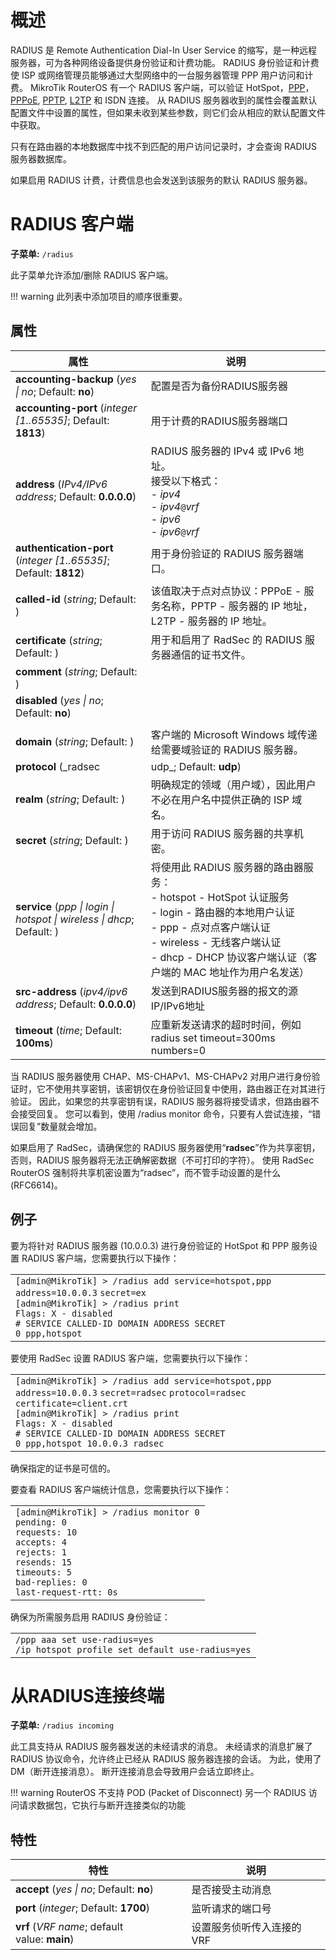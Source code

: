 # 概述

RADIUS 是 Remote Authentication Dial-In User Service 的缩写，是一种远程服务器，可为各种网络设备提供身份验证和计费功能。 RADIUS 身份验证和计费使 ISP 或网络管理员能够通过大型网络中的一台服务器管理 PPP 用户访问和计费。 MikroTik RouterOS 有一个 RADIUS 客户端，可以验证 HotSpot，[PPP](https://help.mikrotik.com/docs/display/ROS/PPP)，[PPPoE](https://help.mikrotik.com/docs/display/ROS/PPPoE), [PPTP](https://help.mikrotik.com/docs/display/ROS/PPTP), [L2TP](https://help.mikrotik.com/docs/display/ROS/L2TP) 和 ISDN 连接。 从 RADIUS 服务器收到的属性会覆盖默认配置文件中设置的属性，但如果未收到某些参数，则它们会从相应的默认配置文件中获取。

只有在路由器的本地数据库中找不到匹配的用户访问记录时，才会查询 RADIUS 服务器数据库。

如果启用 RADIUS 计费，计费信息也会发送到该服务的默认 RADIUS 服务器。

# RADIUS 客户端

 **子菜单:** `/radius`


此子菜单允许添加/删除 RADIUS 客户端。

!!! warning 此列表中添加项目的顺序很重要。

## 属性

| 属性                                                                                                                                                                                                                                                                                                                          | 说明                                                                                                                                                                                                                                      |
| ----------------------------------------------------------------------------------------------------------------------------------------------------------------------------------------------------------------------------------------------------------------------------------------------------------------------------- | ----------------------------------------------------------------------------------------------------------------------------------------------------------------------------------------------------------------------------------------- |
| **accounting-backup** (_yes                                     \| no_; Default: **no**)                                                                                                                                                                                                                                      | 配置是否为备份RADIUS服务器                                                                                                                                                                                                                |
| **accounting-port** (_integer [1..65535]_; Default: **1813**)                                                                                                                                                                                                                                                                 | 用于计费的RADIUS服务器端口                                                                                                                                                                                                                |
| **address** (_IPv4/IPv6 address_; Default: **0.0.0.0**)                                                                                                                                                                                                                                                                       | RADIUS 服务器的 IPv4 或 IPv6 地址。<br>接受以下格式：<br>\- _ipv4_  <br>\- _ipv4_`@`_vrf_  <br>\- _ipv6_  <br>\- _ipv6_`@`_vrf_                                                                                                           |
| **authentication-port** (_integer [1..65535]_; Default: **1812**)                                                                                                                                                                                                                                                             | 用于身份验证的 RADIUS 服务器端口。                                                                                                                                                                                                        |
| **called-id** (_string_; Default: )                                                                                                                                                                                                                                                                                           | 该值取决于点对点协议：PPPoE - 服务名称，PPTP - 服务器的 IP 地址，L2TP - 服务器的 IP 地址。                                                                                                                                                |
| **certificate** (_string_; Default: )                                                                                                                                                                                                                                                                                         | 用于和启用了 RadSec 的 RADIUS 服务器通信的证书文件。                                                                                                                                                                                      |
| **comment** (_string_; Default: )                                                                                                                                                                                                                                                                                             |                                                                                                                                                                                                                                           |
| **disabled** (_yes                                                                        \| no_; Default: **no**)                                                                                                                                                                                                            |
|                                                                                                                                                                                                                                                                                                                               |
| **domain** (_string_; Default: )                                                                                                                                                                                                                                                                                              | 客户端的 Microsoft Windows 域传递给需要域验证的 RADIUS 服务器。                                                                                                                                                                           |
| **protocol** (_radsec                                                                                                                                                                                                                                                                                                         | udp_; Default: **udp**)                                                                                                                                                                                                                   | 指定与 RADIUS 服务器通信时使用的协议。 |
| **realm** (_string_; Default: )                                                                                                                                                                                                                                                                                               | 明确规定的领域（用户域），因此用户不必在用户名中提供正确的 ISP 域名。                                                                                                                                                                     |
| **secret** (_string_; Default: )                                                                                                                                                                                                                                                                                              | 用于访问 RADIUS 服务器的共享机密。                                                                                                                                                                                                        |
| **service** (_ppp                                                                                                  \| login \| hotspot                                                                                                                         \| wireless                               \| dhcp_; Default: ) | 将使用此 RADIUS 服务器的路由器服务：<br> - hotspot - HotSpot 认证服务<br> - login - 路由器的本地用户认证<br> - ppp - 点对点客户端认证<br> - wireless - 无线客户端认证<br> - dhcp - DHCP 协议客户端认证（客户端的 MAC 地址作为用户名发送） |
| **src-address** (_ipv4/ipv6 address_; Default: **0.0.0.0**)                                                                                                                                                                                                                                                                   | 发送到RADIUS服务器的报文的源IP/IPv6地址                                                                                                                                                                                                   |
| **timeout** (_time_; Default: **100ms**)                                                                                                                                                                                                                                                                                      | 应重新发送请求的超时时间，例如 radius set timeout=300ms numbers=0                                                                                                                                                                         |

当 RADIUS 服务器使用 CHAP、MS-CHAPv1、MS-CHAPv2 对用户进行身份验证时，它不使用共享密钥，该密钥仅在身份验证回复中使用，路由器正在对其进行验证。 因此，如果您的共享密钥有误，RADIUS 服务器将接受请求，但路由器不会接受回复。 您可以看到，使用 /radius monitor 命令，只要有人尝试连接，“错误回复”数量就会增加。

如果启用了 RadSec，请确保您的 RADIUS 服务器使用“**radsec**”作为共享密钥，否则，RADIUS 服务器将无法正确解密数据（不可打印的字符）。 使用 RadSec RouterOS 强制将共享机密设置为“radsec”，而不管手动设置的是什么 (RFC6614)。

## 例子

要为将针对 RADIUS 服务器 (10.0.0.3) 进行身份验证的 HotSpot 和 PPP 服务设置 RADIUS 客户端，您需要执行以下操作：

<table border="0" cellpadding="0" cellspacing="0"><tbody><tr><td class="code"><div class="container" title="Hint: double-click to select code"><div class="line number1 index0 alt2" data-bidi-marker="true"><code class="ros plain">[admin@MikroTik] &gt; </code><code class="ros constants">/radius </code><code class="ros functions">add </code><code class="ros value">service</code><code class="ros plain">=hotspot,ppp</code> <code class="ros value">address</code><code class="ros plain">=10.0.0.3</code> <code class="ros value">secret</code><code class="ros plain">=ex</code></div><div class="line number2 index1 alt1" data-bidi-marker="true"><code class="ros plain">[admin@MikroTik] &gt; </code><code class="ros constants">/radius </code><code class="ros plain">print</code></div><div class="line number3 index2 alt2" data-bidi-marker="true"><code class="ros plain">Flags</code><code class="ros constants">: X - disab</code><code class="ros plain">led</code></div><div class="line number4 index3 alt1" data-bidi-marker="true"><code class="ros comments"># SERVICE CALLED-ID DOMAIN ADDRESS SECRET</code></div><div class="line number5 index4 alt2" data-bidi-marker="true"><code class="ros plain">0 ppp,hotspot</code></div></div></td></tr></tbody></table>

要使用 RadSec 设置 RADIUS 客户端，您需要执行以下操作：

<table border="0" cellpadding="0" cellspacing="0"><tbody><tr><td class="code"><div class="container" title="Hint: double-click to select code"><div class="line number1 index0 alt2" data-bidi-marker="true"><code class="ros plain">[admin@MikroTik] &gt; </code><code class="ros constants">/radius </code><code class="ros functions">add </code><code class="ros value">service</code><code class="ros plain">=hotspot,ppp</code> <code class="ros value">address</code><code class="ros plain">=10.0.0.3</code> <code class="ros value">secret</code><code class="ros plain">=radsec</code> <code class="ros value">protocol</code><code class="ros plain">=radsec</code> <code class="ros value">certificate</code><code class="ros plain">=client.crt</code></div><div class="line number2 index1 alt1" data-bidi-marker="true"><code class="ros plain">[admin@MikroTik] &gt; </code><code class="ros constants">/radius </code><code class="ros plain">print</code></div><div class="line number3 index2 alt2" data-bidi-marker="true"><code class="ros plain">Flags</code><code class="ros constants">: X - disab</code><code class="ros plain">led</code></div><div class="line number4 index3 alt1" data-bidi-marker="true"><code class="ros comments"># SERVICE CALLED-ID DOMAIN ADDRESS SECRET</code></div><div class="line number5 index4 alt2" data-bidi-marker="true"><code class="ros plain">0 ppp,hotspot 10.0.0.3 radsec</code></div></div></td></tr></tbody></table>

确保指定的证书是可信的。

要查看 RADIUS 客户端统计信息，您需要执行以下操作：

<table border="0" cellpadding="0" cellspacing="0"><tbody><tr><td class="code"><div class="container" title="Hint: double-click to select code"><div class="line number1 index0 alt2" data-bidi-marker="true"><code class="ros plain">[admin@MikroTik] &gt; </code><code class="ros constants">/radius </code><code class="ros functions">monitor </code><code class="ros plain">0</code></div><div class="line number2 index1 alt1" data-bidi-marker="true"><code class="ros plain">pending</code><code class="ros constants">: 0</code></div><div class="line number3 index2 alt2" data-bidi-marker="true"><code class="ros plain">requests</code><code class="ros constants">: 10</code></div><div class="line number4 index3 alt1" data-bidi-marker="true"><code class="ros plain">accepts</code><code class="ros constants">: 4</code></div><div class="line number5 index4 alt2" data-bidi-marker="true"><code class="ros plain">rejects</code><code class="ros constants">: 1</code></div><div class="line number6 index5 alt1" data-bidi-marker="true"><code class="ros plain">resends</code><code class="ros constants">: 15</code></div><div class="line number7 index6 alt2" data-bidi-marker="true"><code class="ros plain">timeouts</code><code class="ros constants">: 5</code></div><div class="line number8 index7 alt1" data-bidi-marker="true"><code class="ros plain">bad-replies</code><code class="ros constants">: 0</code></div><div class="line number9 index8 alt2" data-bidi-marker="true"><code class="ros plain">last-request-rtt</code><code class="ros constants">: 0s</code></div></div></td></tr></tbody></table>

确保为所需服务启用 RADIUS 身份验证：

<table border="0" cellpadding="0" cellspacing="0"><tbody><tr><td class="code"><div class="container" title="Hint: double-click to select code"><div class="line number1 index0 alt2" data-bidi-marker="true"><code class="ros constants">/ppp aaa </code><code class="ros functions">set </code><code class="ros value">use-radius</code><code class="ros plain">=yes</code></div><div class="line number2 index1 alt1" data-bidi-marker="true"><code class="ros constants">/ip hotspot pro</code><code class="ros plain">file </code><code class="ros functions">set </code><code class="ros plain">default </code><code class="ros value">use-radius</code><code class="ros plain">=yes</code></div></div></td></tr></tbody></table>

# 从RADIUS连接终端


**子菜单:** `/radius incoming`


此工具支持从 RADIUS 服务器发送的未经请求的消息。 未经请求的消息扩展了 RADIUS 协议命令，允许终止已经从 RADIUS 服务器连接的会话。 为此，使用了 DM（断开连接消息）。 断开连接消息会导致用户会话立即终止。

!!! warning RouterOS 不支持 POD (Packet of Disconnect) 另一个 RADIUS 访问请求数据包，它执行与断开连接类似的功能

## 特性

| 特性                                                             | 说明                       |
| ---------------------------------------------------------------- | -------------------------- |
| **accept** (_yes                        \| no_; Default: **no**) | 是否接受主动消息           |
| **port** (_integer_; Default: **1700**)                          | 监听请求的端口号           |
| **vrf** (_VRF name_; default value: **main**)                    | 设置服务侦听传入连接的 VRF |